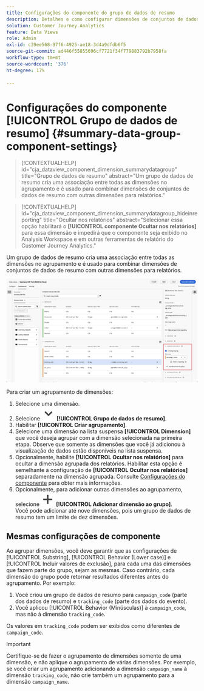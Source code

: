 ```yaml
---
title: Configurações do componente do grupo de dados de resumo
description: Detalhes e como configurar dimensões de conjuntos de dados para garantir que você possa relatar corretamente os dados de resumo.
solution: Customer Journey Analytics
feature: Data Views
role: Admin
exl-id: c39ee568-97f6-4925-ae18-3d4a9dfdb6f5
source-git-commit: ad446f55855696cf7721f34f779883792b7958fa
workflow-type: tm+mt
source-wordcount: '376'
ht-degree: 17%

---
```


# Configurações do componente [!UICONTROL Grupo de dados de resumo] {#summary-data-group-component-settings}

<!-- markdownlint-disable MD034 -->

>[!CONTEXTUALHELP]
>id="cja_dataview_component_dimension_summarydatagroup"
>title="Grupo de dados de resumo"
>abstract="Um grupo de dados de resumo cria uma associação entre todas as dimensões no agrupamento e é usado para combinar dimensões de conjuntos de dados de resumo com outras dimensões para relatórios."

<!-- markdownlint-enable MD034 -->

<!-- markdownlint-disable MD034 -->

>[!CONTEXTUALHELP]
>id="cja_dataview_component_dimension_summarydatagroup_hideinreporting"
>title="Ocultar nos relatórios"
>abstract="Selecionar essa opção habilitará o **[!UICONTROL componente Ocultar nos relatórios]** para essa dimensão e impedirá que o componente seja exibido no Analysis Workspace e em outras ferramentas de relatório do Customer Journey Analytics."

<!-- markdownlint-enable MD034 -->



Um grupo de dados de resumo cria uma associação entre todas as dimensões no agrupamento e é usado para combinar dimensões de conjuntos de dados de resumo com outras dimensões para relatórios.

![Configurações do componente do grupo de dados de resumo](/help/data-views/assets/summary-data-group.png)

Para criar um agrupamento de dimensões:

1. Selecione uma dimensão.
1. Selecione ![Divisa](/help/assets/icons/ChevronDown.svg) **[!UICONTROL Grupo de dados de resumo]**.
1. Habilitar **[!UICONTROL Criar agrupamento]**.
1. Selecione uma dimensão na lista suspensa **[!UICONTROL Dimension]** que você deseja agrupar com a dimensão selecionada na primeira etapa. Observe que somente as dimensões que você já adicionou à visualização de dados estão disponíveis na lista suspensa.
1. Opcionalmente, habilite **[!UICONTROL Ocultar nos relatórios]** para ocultar a dimensão agrupada dos relatórios. Habilitar esta opção é semelhante à configuração de **[!UICONTROL Ocultar nos relatórios]** separadamente na dimensão agrupada. Consulte [Configurações do componente](overview.md) para obter mais informações.
1. Opcionalmente, para adicionar outras dimensões ao agrupamento, selecione ![Adicionar](/help/assets/icons/Add.svg) **[!UICONTROL Adicionar dimensão ao grupo]**.<br/>Você pode adicionar até nove dimensões, pois um grupo de dados de resumo tem um limite de dez dimensões.

## Mesmas configurações de componente

Ao agrupar dimensões, você deve garantir que as configurações de [!UICONTROL Substring], [!UICONTROL Behavior (Lower case)] e [!UICONTROL Incluir valores de exclusão], para cada uma das dimensões que fazem parte do grupo, sejam as mesmas. Caso contrário, cada dimensão do grupo pode retornar resultados diferentes antes do agrupamento.
Por exemplo:

1. Você criou um grupo de dados de resumo para `campaign_code` (parte dos dados de resumo) e `tracking_code` (parte dos dados do evento).
1. Você aplicou [!UICONTROL Behavior (Minúsculas)] à `campaign_code`, mas não à dimensão `tracking_code`.

Os valores em `tracking_code` podem ser exibidos como diferentes de `campaign_code`.

>[!IMPORTANT]
>
>Certifique-se de fazer o agrupamento de dimensões somente de uma dimensão, e não aplique o agrupamento de várias dimensões. Por exemplo, se você criar um agrupamento adicionando a dimensão `campaign_name` à dimensão `tracking_code`, não crie também um agrupamento para a dimensão `campaign_name`.
>

